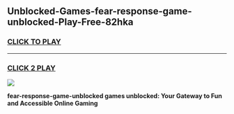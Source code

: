 
## Unblocked-Games-fear-response-game-unblocked-Play-Free-82hka
<h3>
<a href="https://premium76.site?title=fear-response-game-unblocked&ref=22A">CLICK TO PLAY</a></h3>
<hr>

<h3>
<a href="https://premium76.site?title=fear-response-game-unblocked&ref=22A">CLICK 2 PLAY</a>
  
</h3>

<a href="https://premium76.site?title=fear-response-game-unblocked&ref=22A"><img src="https://clearcache.store/games.png"></a>


**fear-response-game-unblocked games unblocked: Your Gateway to Fun and Accessible Online Gaming**
